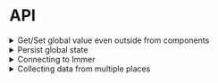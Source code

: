 # API



<details>
  <summary>Get/Set global value even outside from components</summary>

```ts
const NameStore = createStore({
  defaultValue: "",
}).addReducers({
  addSuffix: (state, suffix: string) => state + suffix
});

///....

NameStore.globally.getValue(); // returns current global value

NameStore.globally.setValue("newName"); // sets global value
// or pass a function
NameStore.globally.setValue(name => name + "$"); // adds dollar sign to global value

NameStore.globally.dispatch("addSuffix")("$");

const unsubscribe = NameStore.globally.subscribeToValueChange((name) => {
  console.log("name changed to", name);
});

NameStore.globally.registerValueSetter(() => Math.random() + ""); // when getValue is called, random name will be set to global state
```
</details>


<details>
  <summary>Persist global state</summary>

First, we need to use higher order function `staflyFactory`, which returns `createStore` function. This way, you can write the logic once and use custom creation of store anywhere. 

Somehwere in your file write
```ts

import { staflyFactory, AnyStafly } from "stafly";

export const createCustomStaflyStore = staflyFactory({
  onAfterCreation: (stafly, options: { storageKey?: string }) => { // we can receive custom options when stafly store will be created. Let's receive storageKey and make it optional
    if (options.storageKey) persistState(stafly, options.storageKey);
    // you can have other side effects too
  },
});

const persistState = (stafly: AnyStafly, key: string) => {
  const rawValue = localStorage.getItem(key);  // get value from storage
  if (rawValue !== null) {
    try {
      const value = JSON.parse(rawValue);
      stafly.globally.setValue(value); // update stafly store global value
    } catch (e) {}
  }
  stafly.globally.subscribeToValueChange((changedValue) => {
    localStorage.setItem(key, JSON.stringify(changedValue)); // update value in storage
  });
};
```

In other files, you can use `createCustomStaflyStore` function instead of `createStore` provided by default
```ts
import { createCustomStaflyStore } from "../custom-store";

const NameStore = createCustomStaflyStore({
  defaultValue: "",
  storageKey: "__name"
});
```
Now when we update global value in the NameStore, it will be saved in the localStorage on the key `__name`. When page is reloaded, value from localStorage will be preserved and set as global value

Using factory and onAfterCreation helper function, you can write any custom logic. For example, share state between tabs by notifying when storage value from other tab is changed and then hanle new data by updating store value.

</details>

<details>
  <summary>Connecting to Immer</summary>

First, let's use `staflyFactory` to get custom store creator function
```ts
import produce from "immer";
import { staflyFactory } from "stafly";

export const createCustomStaflyStore = staflyFactory({
  setterModifier: (modifierFn) => (value) => {
    if (value === null || typeof value !== "object") return modifierFn(value); // no need to call immer if the value is not an object
    return produce(value, modifierFn);
  },
});
```

```ts
import { createCustomStaflyStore } from "../custom-store";

const UserStore = createCustomStaflyStore({
  defaultValue: {
    firstname: "",
    lastname: ""
  }
});

// You won't need to worry about mutation after that at all
UserStore.globally.setValue(user => {
  user.firstname = "!!";
  return user; 
});
```
Same goes to reducers. setterModifier will affect there too.

</details>

<details>
  <summary>Collecting data from multiple places</summary>

You might have an array of uncontrollable components and need to collect data from them.
```ts
import { createStore } from "stafly";

const NameStore = createStore({
  defaultValue: [] as string[],
}).asArray();

```

Then, in the children, you can use all the hooks by index

```ts
const Item = ({ index }) => {
  const [name, setName] = useState("");

  NameStore.useKey(index).useSetValue(name);

  // rest component...

```

That's it! Whenever you will try to get the value from the store, you will get an array, which consists of values received from `Item` components.

Now, if you want to use an object instead of an array, use `asMultiKey`:

```ts

const NameStore = createStore({
  defaultValue: {} as Record<string, string>,
}).asMultiKey();
```
```ts
const Item = ({ id }) => {
  const [name, setName] = useState("");

  NameStore.useKey(id).useSetValue(name);

  // rest component...

```

You can set reducers for elements too.

```ts
const NameStore = createStore({
  defaultValue: [] as string[],
}).asArray()
  .addKeyReducers({
    addSuffix: (index, value, suffix: string) => {
      return value + suffix;
    },
  });
```

```ts
const Item = ({ index }) => {
  const [name, setName] = useState("");

  const addSuffix = NameStore.useKey(index).useDispatcher("addSuffix");
  
  const addDollarSign = () => handleAddPrefix("$");

  // rest component...
```
<br />

If you want to do the same from Ancestor,

```ts
const Ancenstor = staflySky(NameStore)(props => {
  const getFunctionsByIndex = NameStore.useKeyFunctionsGetter();

  const handleAddingDollarSign = (index: number) => {
    getFunctionsByIndex(index).dispatch("addSuffix")("$");
  }

  // rest component...
});
```

Or in case of global function,

```ts

const handleAddingDollarSign = (index: number) => {
  NameStore.onGlobalKey(index).dispatch("addSuffix")("$");
}
```

<br />

And one more thing.
Sometimes you might prefer to pass the hooks directly to child components for achieving more abstract code.

```tsx
const Parent = staflySky(NameStore)(props => {
  const [itemsCount, setItemsCount] = useState(1);

  const getHooksByIndex = NameStore.useKeyHooksGetter();

  return (
    <div>
      {new Array.fill(itemsCount).fill(0).map((_, index) => (
          <Child hooks={getHooksByIndex(index)} />
      ))}
    </div>
  );
});

const Child = ({ hooks }) => {
  const [name, setName] = useState("");

  hooks.useSetValue(name);

  const addSuffix = hooks.useDispatcher("addSuffix");
  
  const addDollarSign = () => handleAddPrefix("$");

  // rest component...
};
```

</details>